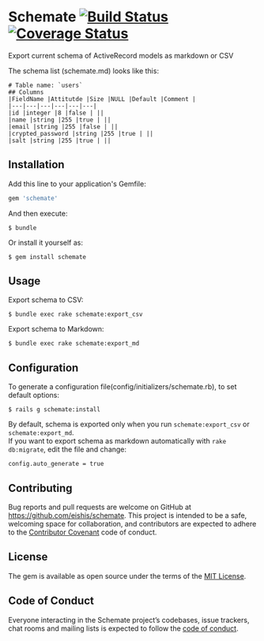 # Schemate [![Build Status](https://travis-ci.org/eishis/schemate.svg?branch=master)](https://travis-ci.org/eishis/schemate) [![Coverage Status](https://coveralls.io/repos/github/eishis/schemate/badge.svg?branch=master)](https://coveralls.io/github/eishis/schemate?branch=master)

Export current schema of ActiveRecord models as markdown or CSV

The schema list (schemate.md) looks like this:
```
# Table name: `users` 
## Columns
|FieldName |Attitutde |Size |NULL |Default |Comment |
|---|---|---|---|---|---|
|id |integer |8 |false | ||
|name |string |255 |true | ||
|email |string |255 |false | ||
|crypted_password |string |255 |true | ||
|salt |string |255 |true | ||
```

## Installation

Add this line to your application's Gemfile:

```ruby
gem 'schemate'
```

And then execute:

    $ bundle

Or install it yourself as:

    $ gem install schemate

## Usage

Export schema to CSV:

    $ bundle exec rake schemate:export_csv

Export schema to Markdown:

    $ bundle exec rake schemate:export_md

## Configuration
To generate a configuration file(config/initializers/schemate.rb), to set default options:

    $ rails g schemate:install

By default, schema is exported only when you run `schemate:export_csv` or `schemate:export_md`.  
If you want to export schema as markdown automatically with `rake db:migrate`, edit the file and change:

    config.auto_generate = true

## Contributing

Bug reports and pull requests are welcome on GitHub at https://github.com/eishis/schemate. This project is intended to be a safe, welcoming space for collaboration, and contributors are expected to adhere to the [Contributor Covenant](http://contributor-covenant.org) code of conduct.

## License

The gem is available as open source under the terms of the [MIT License](http://opensource.org/licenses/MIT).

## Code of Conduct

Everyone interacting in the Schemate project’s codebases, issue trackers, chat rooms and mailing lists is expected to follow the [code of conduct](https://github.com/eishis/schemate/blob/master/CODE_OF_CONDUCT.md).
